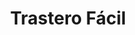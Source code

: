 ---
title: "Trastero Fácil"
url: /trobajo-del-camino-san-andres-del-rabanedo/trastero-facil/
shop: alquiler
---